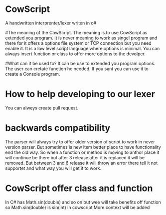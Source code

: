 # CowScript
A handwritten interprenter/lexer writen in c#

#The meaning of the CowScript.
The meaning is to use CowScript as extended you program. It is never meaning to work as singel program and there for it offers a options file system or TCP connection but you need enable it. It is a low level script language where options is minimal. You can always insert function or class to offer more options to the devolper.

#What can it be used to?
It can be use to extended you program options. The user can cretate function he needed. If you sant you can use it to create a Console program. 

# How to help developing to our lexer
You can alweys create pull request. 

# backwards compatibility

The parser will always try to offer older version of script to work in never version parser. But sometimes is new item better place to have functionality end the old way. So when a function or method is moving to anthor place it will continue be there but after 3 release after it is replaced it will be removed. But between 3 and 6 release it will throw an error there tell it not supportet and what way you will get it to work.

# CowScript offer class and function

In C# has Math.sin(double) and so on but wee will take benefits off function so Math.sin(double) is sin(int) in cowscript
More context will be added
